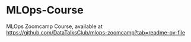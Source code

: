 # MLOps-Course

MLOps Zoomcamp Course, available at https://github.com/DataTalksClub/mlops-zoomcamp?tab=readme-ov-file
